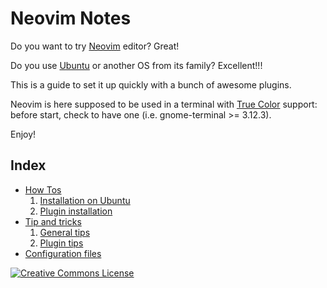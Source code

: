 # Neovim Notes
Do you want to try [Neovim](https://neovim.io/) editor? Great!

Do you use [Ubuntu](http://www.ubuntu.com/desktop) or another OS from its family? Excellent!!!

This is a guide to set it up quickly with a bunch of awesome plugins.

Neovim is here supposed to be used in a terminal with [True Color](https://gist.github.com/XVilka/8346728) support: before start, check to have one (i.e. gnome-terminal >= 3.12.3).

Enjoy!

## Index
* [How Tos](./howto)
    1. [Installation on Ubuntu](./howto/01_NvimInstall.md)
    2. [Plugin installation](./howto/03_NvimPlugins.md)
* [Tip and tricks](./tips)
    1. [General tips](./tips/01_NvimGeneralTips.md)
    2. [Plugin tips](./tips/02_NvimPluginTips.md)
* [Configuration files](./conf)

[![Creative Commons License](https://i.creativecommons.org/l/by-sa/4.0/80x15.png)](http://creativecommons.org/licenses/by-sa/4.0/)
